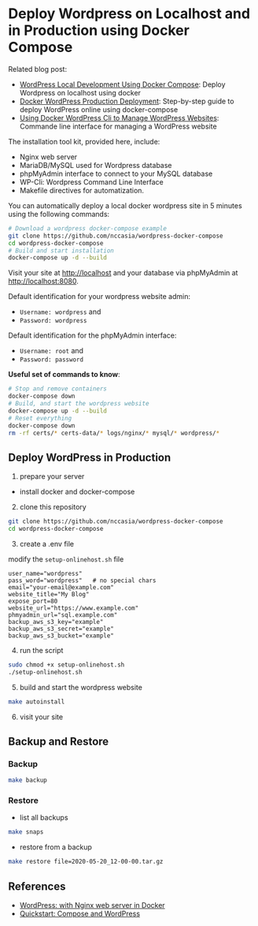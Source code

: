 
<!-- README.md is generated from README.Rmd. Please edit that file -->

# Deploy Wordpress on Localhost and in Production using Docker Compose

Related blog post:

  - [WordPress Local Development Using Docker
    Compose](https://www.datanovia.com/en/lessons/wordpress-local-development-using-docker-compose/):
    Deploy Wordpress on localhost using docker
  - [Docker WordPress Production
    Deployment](https://www.datanovia.com/en/lessons/docker-wordpress-production-deployment/):
    Step-by-step guide to deploy WordPress online using docker-compose
  - [Using Docker WordPress Cli to Manage WordPress
    Websites](https://www.datanovia.com/en/lessons/using-docker-wordpress-cli-to-manage-wordpress-websites/):
    Commande line interface for managing a WordPress website

The installation tool kit, provided here, include:

  - Nginx web server
  - MariaDB/MySQL used for Wordpress database
  - phpMyAdmin interface to connect to your MySQL database
  - WP-Cli: Wordpress Command Line Interface
  - Makefile directives for automatization.

You can automatically deploy a local docker wordpress site in 5 minutes
using the following commands:

``` bash
# Download a wordpress docker-compose example
git clone https://github.com/nccasia/wordpress-docker-compose
cd wordpress-docker-compose
# Build and start installation
docker-compose up -d --build
```

Visit your site at <http://localhost> and your database via phpMyAdmin
at <http://localhost:8080>.

Default identification for your wordpress website admin:

  - `Username: wordpress` and
  - `Password: wordpress`

Default identification for the phpMyAdmin interface:

  - `Username: root` and
  - `Password: password`

**Useful set of commands to know**:

``` bash
# Stop and remove containers
docker-compose down
# Build, and start the wordpress website
docker-compose up -d --build
# Reset everything
docker-compose down
rm -rf certs/* certs-data/* logs/nginx/* mysql/* wordpress/*
```

## Deploy WordPress in Production

1. prepare your server
- install docker and docker-compose

2. clone this repository
``` bash
git clone https://github.com/nccasia/wordpress-docker-compose
cd wordpress-docker-compose
```

3. create a .env file

modify the `setup-onlinehost.sh` file

```
user_name="wordpress"
pass_word="wordpress"   # no special chars
email="your-email@example.com"
website_title="My Blog"
expose_port=80
website_url="https://www.example.com"
phmyadmin_url="sql.example.com"
backup_aws_s3_key="example"
backup_aws_s3_secret="example"
backup_aws_s3_bucket="example"
```
4. run the script
``` bash
sudo chmod +x setup-onlinehost.sh
./setup-onlinehost.sh
```

5. build and start the wordpress website
``` bash
make autoinstall
``` 

6. visit your site

## Backup and Restore
### Backup
``` bash
make backup
```

### Restore
- list all backups

``` bash
make snaps
```

- restore from a backup

``` bash
make restore file=2020-05-20_12-00-00.tar.gz
```
## References

  - [WordPress: with Nginx web server in
    Docker](https://github.com/mjstealey/wordpress-nginx-docker)
  - [Quickstart: Compose and
    WordPress](https://docs.docker.com/compose/wordpress/)

